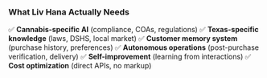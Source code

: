 ### What Liv Hana Actually Needs

✅ **Cannabis-specific AI** (compliance, COAs, regulations)
✅ **Texas-specific knowledge** (laws, DSHS, local market)
✅ **Customer memory system** (purchase history, preferences)
✅ **Autonomous operations** (post-purchase verification, delivery)
✅ **Self-improvement** (learning from interactions)
✅ **Cost optimization** (direct APIs, no markup)
